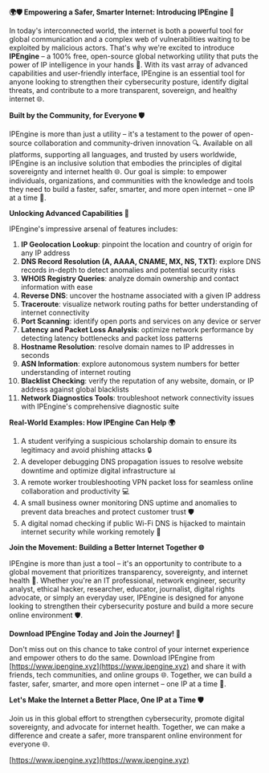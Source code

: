 **🌍🛡️ Empowering a Safer, Smarter Internet: Introducing IPEngine 🚀**

In today's interconnected world, the internet is both a powerful tool for global communication and a complex web of vulnerabilities waiting to be exploited by malicious actors. That's why we're excited to introduce **IPEngine** – a 100% free, open-source global networking utility that puts the power of IP intelligence in your hands 📡. With its vast array of advanced capabilities and user-friendly interface, IPEngine is an essential tool for anyone looking to strengthen their cybersecurity posture, identify digital threats, and contribute to a more transparent, sovereign, and healthy internet 🌐.

**Built by the Community, for Everyone 🛡️**

IPEngine is more than just a utility – it's a testament to the power of open-source collaboration and community-driven innovation 🔍. Available on all platforms, supporting all languages, and trusted by users worldwide, IPEngine is an inclusive solution that embodies the principles of digital sovereignty and internet health 🌐. Our goal is simple: to empower individuals, organizations, and communities with the knowledge and tools they need to build a faster, safer, smarter, and more open internet – one IP at a time 🚀.

**Unlocking Advanced Capabilities 🔑**

IPEngine's impressive arsenal of features includes:

1.  **IP Geolocation Lookup**: pinpoint the location and country of origin for any IP address
2.  **DNS Record Resolution (A, AAAA, CNAME, MX, NS, TXT)**: explore DNS records in-depth to detect anomalies and potential security risks
3.  **WHOIS Registry Queries**: analyze domain ownership and contact information with ease
4.  **Reverse DNS**: uncover the hostname associated with a given IP address
5.  **Traceroute**: visualize network routing paths for better understanding of internet connectivity
6.  **Port Scanning**: identify open ports and services on any device or server
7.  **Latency and Packet Loss Analysis**: optimize network performance by detecting latency bottlenecks and packet loss patterns
8.  **Hostname Resolution**: resolve domain names to IP addresses in seconds
9.  **ASN Information**: explore autonomous system numbers for better understanding of internet routing
10. **Blacklist Checking**: verify the reputation of any website, domain, or IP address against global blacklists
11. **Network Diagnostics Tools**: troubleshoot network connectivity issues with IPEngine's comprehensive diagnostic suite

**Real-World Examples: How IPEngine Can Help 🌍**

1.  A student verifying a suspicious scholarship domain to ensure its legitimacy and avoid phishing attacks 🔒
2.  A developer debugging DNS propagation issues to resolve website downtime and optimize digital infrastructure 📊
3.  A remote worker troubleshooting VPN packet loss for seamless online collaboration and productivity 💻
4.  A small business owner monitoring DNS uptime and anomalies to prevent data breaches and protect customer trust 🛡️
5.  A digital nomad checking if public Wi-Fi DNS is hijacked to maintain internet security while working remotely 🚀

**Join the Movement: Building a Better Internet Together 🌐**

IPEngine is more than just a tool – it's an opportunity to contribute to a global movement that prioritizes transparency, sovereignty, and internet health 🔗. Whether you're an IT professional, network engineer, security analyst, ethical hacker, researcher, educator, journalist, digital rights advocate, or simply an everyday user, IPEngine is designed for anyone looking to strengthen their cybersecurity posture and build a more secure online environment 🛡️.

**Download IPEngine Today and Join the Journey! 🔴**

Don't miss out on this chance to take control of your internet experience and empower others to do the same. Download IPEngine from [https://www.ipengine.xyz](https://www.ipengine.xyz) and share it with friends, tech communities, and online groups 🌐. Together, we can build a faster, safer, smarter, and more open internet – one IP at a time 🚀.

**Let's Make the Internet a Better Place, One IP at a Time 🛡️**

Join us in this global effort to strengthen cybersecurity, promote digital sovereignty, and advocate for internet health. Together, we can make a difference and create a safer, more transparent online environment for everyone 🌐.

[https://www.ipengine.xyz](https://www.ipengine.xyz)